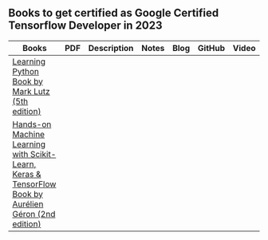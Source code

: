 ## Books to get certified as Google Certified Tensorflow Developer in 2023

| Books | PDF | Description | Notes | Blog | GitHub | Video | 
|------|------|-------------|-------|------|--------|-------|
| [Learning Python Book by Mark Lutz (5th edition)]() | 
| [Hands-on Machine Learning with Scikit-Learn, Keras & TensorFlow Book by Aurélien Géron (2nd edition)]() |
